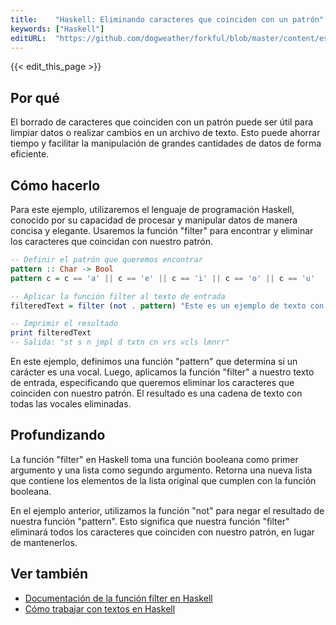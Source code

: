 ```yaml
---
title:    "Haskell: Eliminando caracteres que coinciden con un patrón"
keywords: ["Haskell"]
editURL:  "https://github.com/dogweather/forkful/blob/master/content/es/haskell/deleting-characters-matching-a-pattern.md"
---
```


{{< edit_this_page >}}

## Por qué
El borrado de caracteres que coinciden con un patrón puede ser útil para limpiar datos o realizar cambios en un archivo de texto. Esto puede ahorrar tiempo y facilitar la manipulación de grandes cantidades de datos de forma eficiente.

## Cómo hacerlo
Para este ejemplo, utilizaremos el lenguaje de programación Haskell, conocido por su capacidad de procesar y manipular datos de manera concisa y elegante. Usaremos la función "filter" para encontrar y eliminar los caracteres que coincidan con nuestro patrón.

```Haskell
-- Definir el patrón que queremos encontrar
pattern :: Char -> Bool
pattern c = c == 'a' || c == 'e' || c == 'i' || c == 'o' || c == 'u'

-- Aplicar la función filter al texto de entrada
filteredText = filter (not . pattern) "Este es un ejemplo de texto con varias vocales a eliminar"

-- Imprimir el resultado
print filteredText
-- Salida: "st s n jmpl d txtn cn vrs vcls lmnrr"
```

En este ejemplo, definimos una función "pattern" que determina si un carácter es una vocal. Luego, aplicamos la función "filter" a nuestro texto de entrada, especificando que queremos eliminar los caracteres que coinciden con nuestro patrón. El resultado es una cadena de texto con todas las vocales eliminadas.

## Profundizando
La función "filter" en Haskell toma una función booleana como primer argumento y una lista como segundo argumento. Retorna una nueva lista que contiene los elementos de la lista original que cumplen con la función booleana.

En el ejemplo anterior, utilizamos la función "not" para negar el resultado de nuestra función "pattern". Esto significa que nuestra función "filter" eliminará todos los caracteres que coinciden con nuestro patrón, en lugar de mantenerlos.

## Ver también
- [Documentación de la función filter en Haskell](https://hackage.haskell.org/package/base-4.14.1.0/docs/Prelude.html#v:filter)
- [Cómo trabajar con textos en Haskell](https://haskell-for-readers.nomeata.de/text-processing.html)
